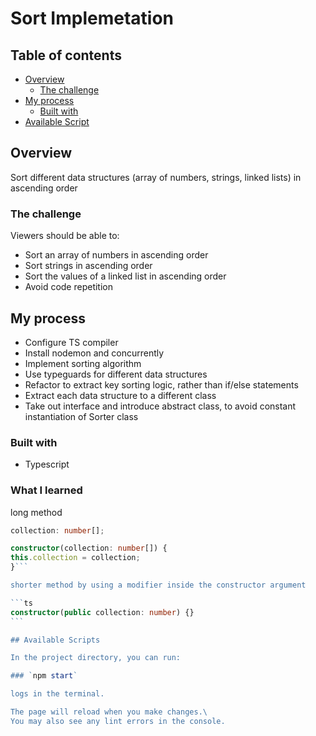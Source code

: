 # Sort Implemetation

## Table of contents

- [Overview](#overview)
  - [The challenge](#the-challenge)
- [My process](#my-process)
  - [Built with](#built-with)
- [Available Script](#available-scripts)

## Overview

Sort different data structures (array of numbers, strings, linked lists) in ascending order

### The challenge

Viewers should be able to:

- Sort an array of numbers in ascending order
- Sort strings in ascending order
- Sort the values of a linked list in ascending order
- Avoid code repetition

## My process

- Configure TS compiler
- Install nodemon and concurrently
- Implement sorting algorithm
- Use typeguards for different data structures
- Refactor to extract key sorting logic, rather than if/else statements
- Extract each data structure to a different class
- Take out interface and introduce abstract class, to avoid constant instantiation of Sorter class

### Built with

- Typescript

### What I learned

long method

````ts
collection: number[];

constructor(collection: number[]) {
this.collection = collection;
}```

shorter method by using a modifier inside the constructor argument

```ts
constructor(public collection: number) {}
```

## Available Scripts

In the project directory, you can run:

### `npm start`

logs in the terminal.

The page will reload when you make changes.\
You may also see any lint errors in the console.
````
